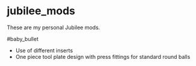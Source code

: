 # jubilee_mods

These are my personal Jubilee mods.

#baby_bullet

- Use of different inserts
- One piece tool plate design with press fittings for standard round balls
